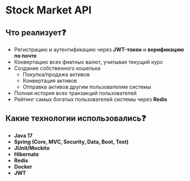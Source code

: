 # Stock Market API

## Что реализует:question:

+ Регистрацию и аутентификацию через **JWT-токен** и **верификацию по почте**
+ Конвертацию всех фиатных валют, учитывая текущий курс
+ Создание собственного кошелька
  + Покупка/продажа активов
  + Конвертация активов
  + Отправка активов другим пользователям системы
+ Полная история всех транзакций пользователей
+ Рейтинг самых богатых пользователей системы через **Redis**

## Какие технологии использовались:question:

+ **Java 17**
+ **Spring (Core, MVC, Security, Data, Boot, Test)**
+ **JUnit/Mockito**
+ **Hibernate**
+ **Redis**
+ **Docker**
+ **JWT**
